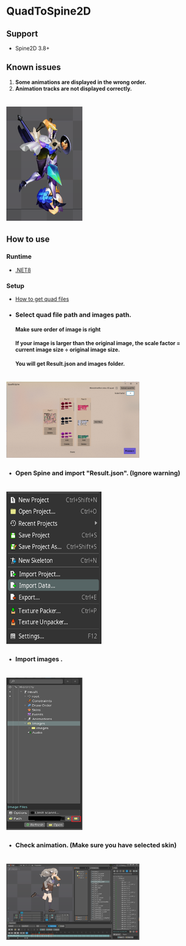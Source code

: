 # **QuadToSpine2D**

## Support

+ Spine2D 3.8+

## Known issues

1. **Some animations are displayed in the wrong order.**
2. **Animation tracks are not displayed correctly.**

#   <img height="300" src="README/5.png" width="200"/>
## **How to use**

### **Runtime**

* [.NET8](https://dotnet.microsoft.com/zh-cn/download)

### **Setup**

* [How to get quad files](https://github.com/rufaswan/Web2D_Games/blob/master/docs/psxtools-steps.adoc)

+ ### Select quad file path and images path.
  #### Make sure order of image is right
  #### If your image is larger than the original image, the scale factor = current image size ÷ original image size.
  #### You will get **Result.json** and **images** folder.
# <img height="200" src="README/1.png" width="350"/>

+ ### Open Spine and import "Result.json". (Ignore warning)
#  <img height="400" src="README/2.png" width="250"/>

+ ### Import images .
#  <img height="400" src="README/3.png" width="200"/>

+ ### Check animation. (Make sure you have selected skin)
#  <img height="200" src="README/4.png" width="350"/>

